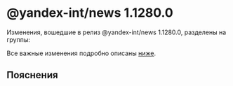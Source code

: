 # @yandex-int/news 1.1280.0

<!-- ЧЕЛОВЕЧЕСКОЕ ВСТУПЛЕНИЕ -->

Изменения, вошедшие в релиз @yandex-int/news 1.1280.0, разделены на группы:

Все важные изменения подробно описаны [ниже](#Пояснения).

## Пояснения


